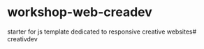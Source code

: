 # workshop-web-creadev
starter for js template dedicated to responsive creative websites# creativdev
